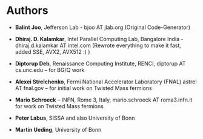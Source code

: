 # Authors

- **Balint Joo**, Jefferson Lab - bjoo AT jlab.org (Original Code-Generator)

- **Dhiraj. D. Kalamkar**, Intel Parallel Computing Lab, Bangalore India -
  dhiraj.d.kalamkar AT intel.com (Rewrote everything to make it fast, added
  SSE, AVX2, AVX512 :) )

- **Diptorup Deb**, Renaissance Computing Institute, RENCI, diptorup AT cs.unc.edu
  – for BG/Q work

- **Alexei Strelchenko**, Fermi National Accelerator Laboratory (FNAL) astrel AT
  fnal.gov – for initial work on Twisted Mass fermions

- **Mario Schroeck** – INFN, Rome 3, Italy, mario.schroeck AT roma3.infn.it for
  work on Twisted Mass fermions 

- **Peter Labus**, SISSA and also University of Bonn

- **Martin Ueding**, University of Bonn
